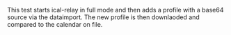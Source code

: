 This test starts ical-relay in full mode and then adds a profile with a base64 source via the dataimport.
The new profile is then downlaoded and compared to the calendar on file.